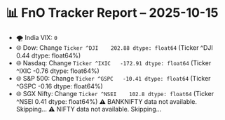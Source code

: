 # 📊 FnO Tracker Report – 2025-10-15
- 🌪️ India VIX: `0`
- 🌐 Dow: Change `Ticker
^DJI    202.88
dtype: float64` (Ticker
^DJI    0.44
dtype: float64%)
- 🌐 Nasdaq: Change `Ticker
^IXIC   -172.91
dtype: float64` (Ticker
^IXIC   -0.76
dtype: float64%)
- 🌐 S&P 500: Change `Ticker
^GSPC   -10.41
dtype: float64` (Ticker
^GSPC   -0.16
dtype: float64%)
- 🌐 SGX Nifty: Change `Ticker
^NSEI    102.8
dtype: float64` (Ticker
^NSEI    0.41
dtype: float64%)
⚠️ BANKNIFTY data not available. Skipping...
⚠️ NIFTY data not available. Skipping...